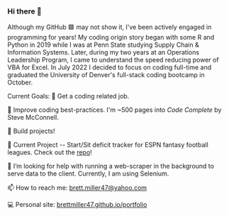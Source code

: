 ### Hi there 👋

Although my GitHub 🟩 may not show it, I've been actively engaged in programming for years!  My coding origin story began with some R and Python in 2019 while I was at Penn State studying Supply Chain & Information Systems.  Later, during my two years at an Operations Leadership Program, I came to understand the speed reducing power of VBA for Excel.  In July 2022 I decided to focus on coding full-time and graduated the University of Denver's full-stack coding bootcamp in October.

Current Goals:
💼 Get a coding related job.

📖 Improve coding best-practices.  I'm ~500 pages into _Code Complete_ by Steve McConnell.

🔨 Build projects!


🔭 Current Project -- Start/Sit deficit tracker for ESPN fantasy football leagues. Check out the [repo](https://github.com/BrettMiller47/start-sit-deficit)!

🤔 I’m looking for help with running a web-scraper in the background to serve data to the client.  Currently, I am using Selenium.

📫 How to reach me: [brett.miller47@yahoo.com](mailto:brett.miller47@yahoo.com)

💻 Personal site: [brettmiller47.github.io/portfolio](https://brettmiller47.github.io/portfolio/)

<!--
**BrettMiller47/BrettMiller47** is a ✨ _special_ ✨ repository because its `README.md` (this file) appears on your GitHub profile.

Here are some ideas to get you started:


- 🌱 I’m currently learning ...
- 👯 I’m looking to collaborate on ...
- 🤔 I’m looking for help with ...
- 💬 Ask me about ...
- 📫 How to reach me: ...
- 😄 Pronouns: ...
- ⚡ Fun fact: ...
-->
